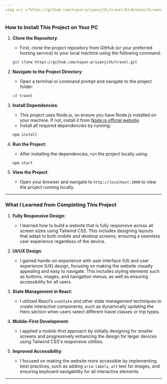 ```yaml
---
<img src ="https://github.com/nipun-priyanjith/travel/blob/main/Screenshot_2-1-2025_232335_localhost.jpeg"/>
---
```


### How to Install This Project on Your PC

1. **Clone the Repository**:
   - First, clone the project repository from GitHub (or your preferred hosting service) to your local machine using the following command:
   ```bash
   git clone https://github.com/nipun-priyanjith/travel.git
   ```

2. **Navigate to the Project Directory**:
   - Open a terminal or command prompt and navigate to the project folder:
   ```bash
   cd travel
   ```

3. **Install Dependencies**:
   - This project uses Node.js, so ensure you have Node.js installed on your machine. If not, install it from [Node.js official website](https://nodejs.org/).
   - Install all required dependencies by running:
   ```bash
   npm install
   ```

4. **Run the Project**:
   - After installing the dependencies, run the project locally using:
   ```bash
   npm start
   ```

5. **View the Project**:
   - Open your browser and navigate to `http://localhost:3000` to view the project running locally.

---

### What I Learned from Completing This Project

1. **Fully Responsive Design**:
   - I learned how to build a website that is fully responsive across all screen sizes using Tailwind CSS. This includes designing layouts that adapt to both mobile and desktop screens, ensuring a seamless user experience regardless of the device.

2. **UI/UX Design**:
   - I gained hands-on experience with user interface (UI) and user experience (UX) design, focusing on making the website visually appealing and easy to navigate. This includes styling elements such as buttons, images, and navigation menus, as well as ensuring accessibility for all users.
   
3. **State Management in React**:
   - I utilized React’s `useState` and other state management techniques to create interactive components, such as dynamically updating the Hero section when users select different travel classes or trip types.

4. **Mobile-First Development**:
   - I applied a mobile-first approach by initially designing for smaller screens and progressively enhancing the design for larger devices using Tailwind CSS's responsive utilities.

5. **Improved Accessibility**:
   - I focused on making the website more accessible by implementing best practices, such as adding `aria-labels`, `alt` text for images, and ensuring keyboard navigability for all interactive elements.

---
